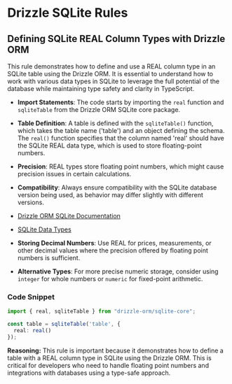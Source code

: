 # Drizzle SQLite Rules

## Defining SQLite REAL Column Types with Drizzle ORM

This rule demonstrates how to define and use a REAL column type in an SQLite table using the Drizzle ORM. It is essential to understand how to work with various data types in SQLite to leverage the full potential of the database while maintaining type safety and clarity in TypeScript.

- **Import Statements**: The code starts by importing the `real` function and `sqliteTable` from the Drizzle ORM SQLite core package.
- **Table Definition**: A table is defined with the `sqliteTable()` function, which takes the table name ('table') and an object defining the schema. The `real()` function specifies that the column named 'real' should have the SQLite REAL data type, which is used to store floating-point numbers.

- **Precision**: REAL types store floating point numbers, which might cause precision issues in certain calculations.
- **Compatibility**: Always ensure compatibility with the SQLite database version being used, as behavior may differ slightly with different versions.

- [Drizzle ORM SQLite Documentation](https://drizzle.zhcndoc.com/docs/column-types/sqlite)
- [SQLite Data Types](https://www.sqlite.org/datatype3.html)

- **Storing Decimal Numbers**: Use REAL for prices, measurements, or other decimal values where the precision offered by floating point numbers is sufficient.
- **Alternative Types**: For more precise numeric storage, consider using `integer` for whole numbers or `numeric` for fixed-point arithmetic.

### Code Snippet

```typescript
import { real, sqliteTable } from "drizzle-orm/sqlite-core";

const table = sqliteTable('table', {
  real: real()
});
```

**Reasoning:** This rule is important because it demonstrates how to define a table with a REAL column type in SQLite using the Drizzle ORM. This is critical for developers who need to handle floating point numbers and integrations with databases using a type-safe approach.